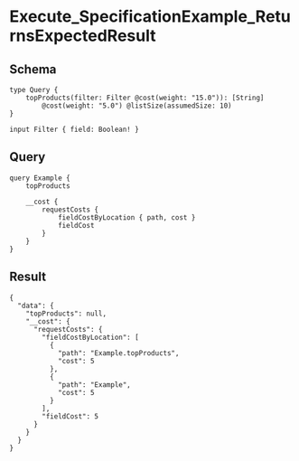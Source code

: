 # Execute_SpecificationExample_ReturnsExpectedResult

## Schema

```text
type Query {
    topProducts(filter: Filter @cost(weight: "15.0")): [String]
        @cost(weight: "5.0") @listSize(assumedSize: 10)
}

input Filter { field: Boolean! }
```

## Query

```text
query Example {
    topProducts

    __cost {
        requestCosts {
            fieldCostByLocation { path, cost }
            fieldCost
        }
    }
}
```

## Result

```text
{
  "data": {
    "topProducts": null,
    "__cost": {
      "requestCosts": {
        "fieldCostByLocation": [
          {
            "path": "Example.topProducts",
            "cost": 5
          },
          {
            "path": "Example",
            "cost": 5
          }
        ],
        "fieldCost": 5
      }
    }
  }
}
```

